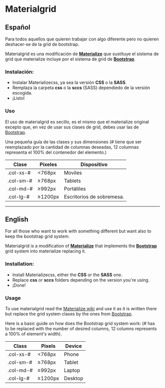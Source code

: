 # Materialgrid
## Español

Para todos aquellos que quieren trabajar con algo diferente pero no quieren deshacer-se de la grid de bootstrap.

Materialgrid es una modificación de [**Materialize**](http://materializecss.com/) que sustituye el sistema de grid que materialize incluye por el sistema de grid de [**Bootstrap**](http://getbootstrap.com/css/#grid). 

### Instalación:

- Instalar Materializecss, ya sea la versión **CSS** o la **SASS**.
- Remplaza la carpeta **css** o la **sccs** (SASS) dependiedo de la versión escogida.
- ¡Listo!

### Uso

El uso de materialgrid es secillo, es el mismo que el materialize original excepto que, en vez de usar sus clases de grid, debes usar las de [Bootstrap](http://getbootstrap.com/css/#grid).

Una pequeña guía de las clases y sus dimensiones (# tiene que ser reemplazado por la cantidad de columnas deseadas, 12 columnas representa el 100% del contenedor del elemento.)

Clase | Pixeles | Dispositivo
------------ | ------------- | ------------
.col-xs-# | <768px | Moviles
.col-sm-# | ≥768px | Tablets
.col-md-# | ≥992px | Portátiles
.col-lg-# | ≥1200px | Escritorios de sobremesa.
____________________________________________________________________________________________________________________________

## English

For all those who want to work with something different but want also to keep the bootstrap grid system.

Materialgrid is a modification of [**Materialize**](http://materializecss.com/) that implements the [**Bootstrap**](http://getbootstrap.com/css/#grid) grid system into materialize replacing it. 

### Installation:

- Install Materializecss, either the **CSS** or the **SASS** one.
- Replace **css** or **sccs** folders depending on the version you're using.
- ¡Done!

### Usage

To use materialgrid read the [Materialize wiki](http://materializecss.com/getting-started.html) and use it as it is written there but replace the grid system clases by the ones from [Bootstrap](http://getbootstrap.com/css/#grid).

Here is a basic guide on how does the Bootstrap grid system work: (# has to be replaced with the number of desired columns, 12 columns represents a 100% of element's width).

Class | Pixels | Device
------------ | ------------- | ------------
.col-xs-# | <768px | Phone
.col-sm-# | ≥768px | Tablet
.col-md-# | ≥992px | Laptop
.col-lg-# | ≥1200px | Desktop

